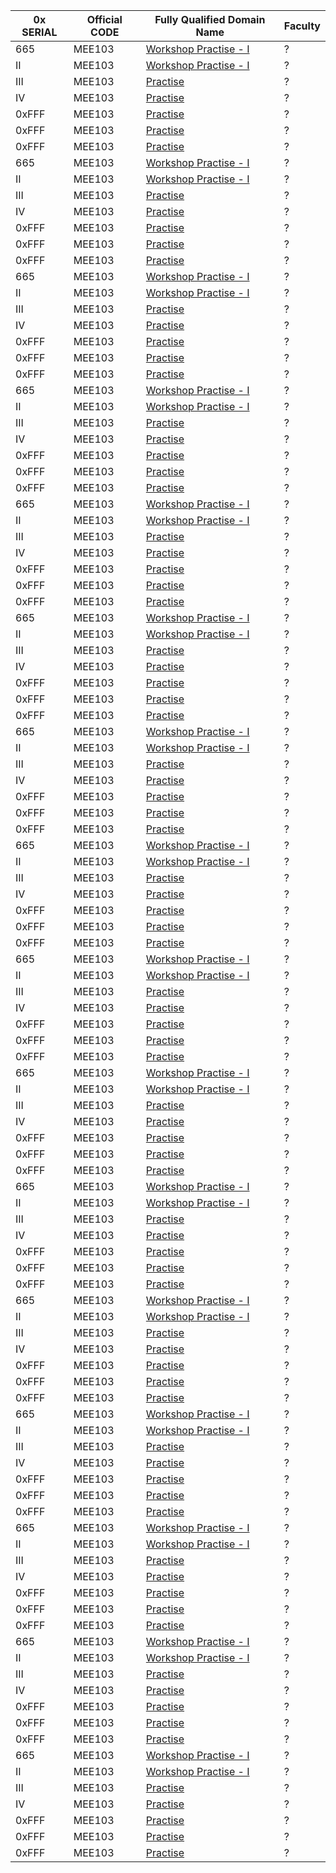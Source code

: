0x SERIAL | Official CODE | Fully Qualified Domain Name | Faculty
---|---|---|---
665	|	MEE103	|	[	Workshop Practise - I	](https://14bme0133.github.io/{}/tocland.md)	|	?
II	|	MEE103	|	[	Workshop Practise - I	](https://14bme0133.github.io/{}/tocland.md)	|	?
III	|	MEE103	|	[	Practise	](https://14bme0133.github.io/{}/tocland.md)	|	?
IV	|	MEE103	|	[	Practise	](https://14bme0133.github.io/{}/tocland.md)	|	?
0xFFF	|	MEE103	|	[	Practise	](https://14bme0133.github.io/{}/tocland.md)	|	?
0xFFF	|	MEE103	|	[	Practise	](https://14bme0133.github.io/{}/tocland.md)	|	?
0xFFF	|	MEE103	|	[	Practise	](https://14bme0133.github.io/{}/tocland.md)	|	?
665	|	MEE103	|	[	Workshop Practise - I	](https://14bme0133.github.io/{}/tocland.md)	|	?
II	|	MEE103	|	[	Workshop Practise - I	](https://14bme0133.github.io/{}/tocland.md)	|	?
III	|	MEE103	|	[	Practise	](https://14bme0133.github.io/{}/tocland.md)	|	?
IV	|	MEE103	|	[	Practise	](https://14bme0133.github.io/{}/tocland.md)	|	?
0xFFF	|	MEE103	|	[	Practise	](https://14bme0133.github.io/{}/tocland.md)	|	?
0xFFF	|	MEE103	|	[	Practise	](https://14bme0133.github.io/{}/tocland.md)	|	?
0xFFF	|	MEE103	|	[	Practise	](https://14bme0133.github.io/{}/tocland.md)	|	?
665	|	MEE103	|	[	Workshop Practise - I	](https://14bme0133.github.io/{}/tocland.md)	|	?
II	|	MEE103	|	[	Workshop Practise - I	](https://14bme0133.github.io/{}/tocland.md)	|	?
III	|	MEE103	|	[	Practise	](https://14bme0133.github.io/{}/tocland.md)	|	?
IV	|	MEE103	|	[	Practise	](https://14bme0133.github.io/{}/tocland.md)	|	?
0xFFF	|	MEE103	|	[	Practise	](https://14bme0133.github.io/{}/tocland.md)	|	?
0xFFF	|	MEE103	|	[	Practise	](https://14bme0133.github.io/{}/tocland.md)	|	?
0xFFF	|	MEE103	|	[	Practise	](https://14bme0133.github.io/{}/tocland.md)	|	?
665	|	MEE103	|	[	Workshop Practise - I	](https://14bme0133.github.io/{}/tocland.md)	|	?
II	|	MEE103	|	[	Workshop Practise - I	](https://14bme0133.github.io/{}/tocland.md)	|	?
III	|	MEE103	|	[	Practise	](https://14bme0133.github.io/{}/tocland.md)	|	?
IV	|	MEE103	|	[	Practise	](https://14bme0133.github.io/{}/tocland.md)	|	?
0xFFF	|	MEE103	|	[	Practise	](https://14bme0133.github.io/{}/tocland.md)	|	?
0xFFF	|	MEE103	|	[	Practise	](https://14bme0133.github.io/{}/tocland.md)	|	?
0xFFF	|	MEE103	|	[	Practise	](https://14bme0133.github.io/{}/tocland.md)	|	?
665	|	MEE103	|	[	Workshop Practise - I	](https://14bme0133.github.io/{}/tocland.md)	|	?
II	|	MEE103	|	[	Workshop Practise - I	](https://14bme0133.github.io/{}/tocland.md)	|	?
III	|	MEE103	|	[	Practise	](https://14bme0133.github.io/{}/tocland.md)	|	?
IV	|	MEE103	|	[	Practise	](https://14bme0133.github.io/{}/tocland.md)	|	?
0xFFF	|	MEE103	|	[	Practise	](https://14bme0133.github.io/{}/tocland.md)	|	?
0xFFF	|	MEE103	|	[	Practise	](https://14bme0133.github.io/{}/tocland.md)	|	?
0xFFF	|	MEE103	|	[	Practise	](https://14bme0133.github.io/{}/tocland.md)	|	?
665	|	MEE103	|	[	Workshop Practise - I	](https://14bme0133.github.io/{}/tocland.md)	|	?
II	|	MEE103	|	[	Workshop Practise - I	](https://14bme0133.github.io/{}/tocland.md)	|	?
III	|	MEE103	|	[	Practise	](https://14bme0133.github.io/{}/tocland.md)	|	?
IV	|	MEE103	|	[	Practise	](https://14bme0133.github.io/{}/tocland.md)	|	?
0xFFF	|	MEE103	|	[	Practise	](https://14bme0133.github.io/{}/tocland.md)	|	?
0xFFF	|	MEE103	|	[	Practise	](https://14bme0133.github.io/{}/tocland.md)	|	?
0xFFF	|	MEE103	|	[	Practise	](https://14bme0133.github.io/{}/tocland.md)	|	?
665	|	MEE103	|	[	Workshop Practise - I	](https://14bme0133.github.io/{}/tocland.md)	|	?
II	|	MEE103	|	[	Workshop Practise - I	](https://14bme0133.github.io/{}/tocland.md)	|	?
III	|	MEE103	|	[	Practise	](https://14bme0133.github.io/{}/tocland.md)	|	?
IV	|	MEE103	|	[	Practise	](https://14bme0133.github.io/{}/tocland.md)	|	?
0xFFF	|	MEE103	|	[	Practise	](https://14bme0133.github.io/{}/tocland.md)	|	?
0xFFF	|	MEE103	|	[	Practise	](https://14bme0133.github.io/{}/tocland.md)	|	?
0xFFF	|	MEE103	|	[	Practise	](https://14bme0133.github.io/{}/tocland.md)	|	?
665	|	MEE103	|	[	Workshop Practise - I	](https://14bme0133.github.io/{}/tocland.md)	|	?
II	|	MEE103	|	[	Workshop Practise - I	](https://14bme0133.github.io/{}/tocland.md)	|	?
III	|	MEE103	|	[	Practise	](https://14bme0133.github.io/{}/tocland.md)	|	?
IV	|	MEE103	|	[	Practise	](https://14bme0133.github.io/{}/tocland.md)	|	?
0xFFF	|	MEE103	|	[	Practise	](https://14bme0133.github.io/{}/tocland.md)	|	?
0xFFF	|	MEE103	|	[	Practise	](https://14bme0133.github.io/{}/tocland.md)	|	?
0xFFF	|	MEE103	|	[	Practise	](https://14bme0133.github.io/{}/tocland.md)	|	?
665	|	MEE103	|	[	Workshop Practise - I	](https://14bme0133.github.io/{}/tocland.md)	|	?
II	|	MEE103	|	[	Workshop Practise - I	](https://14bme0133.github.io/{}/tocland.md)	|	?
III	|	MEE103	|	[	Practise	](https://14bme0133.github.io/{}/tocland.md)	|	?
IV	|	MEE103	|	[	Practise	](https://14bme0133.github.io/{}/tocland.md)	|	?
0xFFF	|	MEE103	|	[	Practise	](https://14bme0133.github.io/{}/tocland.md)	|	?
0xFFF	|	MEE103	|	[	Practise	](https://14bme0133.github.io/{}/tocland.md)	|	?
0xFFF	|	MEE103	|	[	Practise	](https://14bme0133.github.io/{}/tocland.md)	|	?
665	|	MEE103	|	[	Workshop Practise - I	](https://14bme0133.github.io/{}/tocland.md)	|	?
II	|	MEE103	|	[	Workshop Practise - I	](https://14bme0133.github.io/{}/tocland.md)	|	?
III	|	MEE103	|	[	Practise	](https://14bme0133.github.io/{}/tocland.md)	|	?
IV	|	MEE103	|	[	Practise	](https://14bme0133.github.io/{}/tocland.md)	|	?
0xFFF	|	MEE103	|	[	Practise	](https://14bme0133.github.io/{}/tocland.md)	|	?
0xFFF	|	MEE103	|	[	Practise	](https://14bme0133.github.io/{}/tocland.md)	|	?
0xFFF	|	MEE103	|	[	Practise	](https://14bme0133.github.io/{}/tocland.md)	|	?
665	|	MEE103	|	[	Workshop Practise - I	](https://14bme0133.github.io/{}/tocland.md)	|	?
II	|	MEE103	|	[	Workshop Practise - I	](https://14bme0133.github.io/{}/tocland.md)	|	?
III	|	MEE103	|	[	Practise	](https://14bme0133.github.io/{}/tocland.md)	|	?
IV	|	MEE103	|	[	Practise	](https://14bme0133.github.io/{}/tocland.md)	|	?
0xFFF	|	MEE103	|	[	Practise	](https://14bme0133.github.io/{}/tocland.md)	|	?
0xFFF	|	MEE103	|	[	Practise	](https://14bme0133.github.io/{}/tocland.md)	|	?
0xFFF	|	MEE103	|	[	Practise	](https://14bme0133.github.io/{}/tocland.md)	|	?
665	|	MEE103	|	[	Workshop Practise - I	](https://14bme0133.github.io/{}/tocland.md)	|	?
II	|	MEE103	|	[	Workshop Practise - I	](https://14bme0133.github.io/{}/tocland.md)	|	?
III	|	MEE103	|	[	Practise	](https://14bme0133.github.io/{}/tocland.md)	|	?
IV	|	MEE103	|	[	Practise	](https://14bme0133.github.io/{}/tocland.md)	|	?
0xFFF	|	MEE103	|	[	Practise	](https://14bme0133.github.io/{}/tocland.md)	|	?
0xFFF	|	MEE103	|	[	Practise	](https://14bme0133.github.io/{}/tocland.md)	|	?
0xFFF	|	MEE103	|	[	Practise	](https://14bme0133.github.io/{}/tocland.md)	|	?
665	|	MEE103	|	[	Workshop Practise - I	](https://14bme0133.github.io/{}/tocland.md)	|	?
II	|	MEE103	|	[	Workshop Practise - I	](https://14bme0133.github.io/{}/tocland.md)	|	?
III	|	MEE103	|	[	Practise	](https://14bme0133.github.io/{}/tocland.md)	|	?
IV	|	MEE103	|	[	Practise	](https://14bme0133.github.io/{}/tocland.md)	|	?
0xFFF	|	MEE103	|	[	Practise	](https://14bme0133.github.io/{}/tocland.md)	|	?
0xFFF	|	MEE103	|	[	Practise	](https://14bme0133.github.io/{}/tocland.md)	|	?
0xFFF	|	MEE103	|	[	Practise	](https://14bme0133.github.io/{}/tocland.md)	|	?
665	|	MEE103	|	[	Workshop Practise - I	](https://14bme0133.github.io/{}/tocland.md)	|	?
II	|	MEE103	|	[	Workshop Practise - I	](https://14bme0133.github.io/{}/tocland.md)	|	?
III	|	MEE103	|	[	Practise	](https://14bme0133.github.io/{}/tocland.md)	|	?
IV	|	MEE103	|	[	Practise	](https://14bme0133.github.io/{}/tocland.md)	|	?
0xFFF	|	MEE103	|	[	Practise	](https://14bme0133.github.io/{}/tocland.md)	|	?
0xFFF	|	MEE103	|	[	Practise	](https://14bme0133.github.io/{}/tocland.md)	|	?
0xFFF	|	MEE103	|	[	Practise	](https://14bme0133.github.io/{}/tocland.md)	|	?
665	|	MEE103	|	[	Workshop Practise - I	](https://14bme0133.github.io/{}/tocland.md)	|	?
II	|	MEE103	|	[	Workshop Practise - I	](https://14bme0133.github.io/{}/tocland.md)	|	?
III	|	MEE103	|	[	Practise	](https://14bme0133.github.io/{}/tocland.md)	|	?
IV	|	MEE103	|	[	Practise	](https://14bme0133.github.io/{}/tocland.md)	|	?
0xFFF	|	MEE103	|	[	Practise	](https://14bme0133.github.io/{}/tocland.md)	|	?
0xFFF	|	MEE103	|	[	Practise	](https://14bme0133.github.io/{}/tocland.md)	|	?
0xFFF	|	MEE103	|	[	Practise	](https://14bme0133.github.io/{}/tocland.md)	|	?
665	|	MEE103	|	[	Workshop Practise - I	](https://14bme0133.github.io/{}/tocland.md)	|	?
II	|	MEE103	|	[	Workshop Practise - I	](https://14bme0133.github.io/{}/tocland.md)	|	?
III	|	MEE103	|	[	Practise	](https://14bme0133.github.io/{}/tocland.md)	|	?
IV	|	MEE103	|	[	Practise	](https://14bme0133.github.io/{}/tocland.md)	|	?
0xFFF	|	MEE103	|	[	Practise	](https://14bme0133.github.io/{}/tocland.md)	|	?
0xFFF	|	MEE103	|	[	Practise	](https://14bme0133.github.io/{}/tocland.md)	|	?
0xFFF	|	MEE103	|	[	Practise	](https://14bme0133.github.io/{}/tocland.md)	|	?
